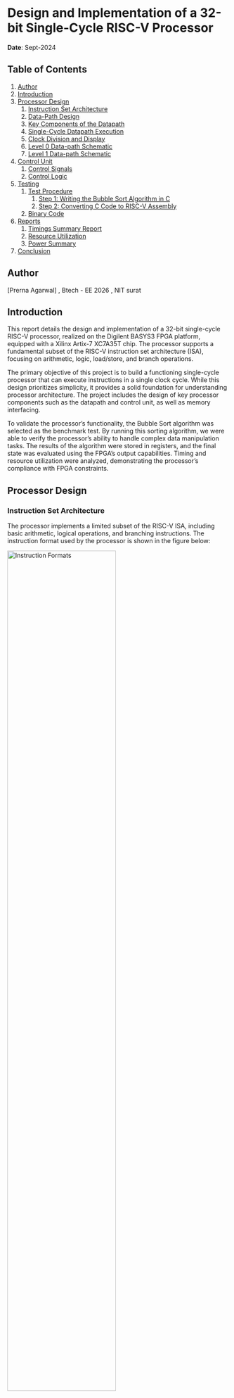# Design and Implementation of a 32-bit Single-Cycle RISC-V Processor
**Date**: Sept-2024

## Table of Contents
1. [Author](#author)
2. [Introduction](#introduction)
3. [Processor Design](#processor-design)
   1. [Instruction Set Architecture](#instruction-set-architecture)
   2. [Data-Path Design](#data-path-design)
   3. [Key Components of the Datapath](#key-components-of-the-datapath)
   4. [Single-Cycle Datapath Execution](#single-cycle-datapath-execution)
   5. [Clock Division and Display](#clock-division-and-display)
   6. [Level 0 Data-path Schematic](#level-0-data-path-schematic)
   7. [Level 1 Data-path Schematic](#level-1-data-path-schematic)
4. [Control Unit](#control-unit)
   1. [Control Signals](#control-signals)
   2. [Control Logic](#control-logic)
5. [Testing](#testing)
   1. [Test Procedure](#test-procedure)
      1. [Step 1: Writing the Bubble Sort Algorithm in C](#step-1-writing-the-bubble-sort-algorithm-in-c)
      2. [Step 2: Converting C Code to RISC-V Assembly](#step-2converting-c-code-to-risc-v-assembly)
   2. [Binary Code](#binary-code)
6. [Reports](#reports)
   1. [Timings Summary Report](#timings-summary-report)
   2. [Resource Utilization](#resource-utilization)
   3. [Power Summary](#power-summary)
7. [Conclusion](#conclusion)



## Author
[Prerna Agarwal] , Btech - EE 2026 , NIT surat 

## Introduction 
This report details the design and implementation of a 32-bit single-cycle RISC-V processor, realized on the Digilent BASYS3 FPGA platform, equipped with a Xilinx Artix-7 XC7A35T chip. The processor supports a fundamental subset of the RISC-V instruction set architecture (ISA), focusing on arithmetic, logic, load/store, and branch operations.

The primary objective of this project is to build a functioning single-cycle processor that can execute instructions in a single clock cycle. While this design prioritizes simplicity, it provides a solid foundation for understanding processor architecture. The project includes the design of key processor components such as the datapath and control unit, as well as memory interfacing.

To validate the processor’s functionality, the Bubble Sort algorithm was selected as the benchmark test. By running this sorting algorithm, we were able to verify the processor’s ability to handle complex data manipulation tasks. The results of the algorithm were stored in registers, and the final state was evaluated using the FPGA’s output capabilities. Timing and resource utilization were analyzed, demonstrating the processor’s compliance with FPGA constraints.

## Processor Design

### Instruction Set Architecture
The processor implements a limited subset of the RISC-V ISA, including basic arithmetic, logical operations, and branching instructions. The instruction format used by the processor is shown in the figure below:

<img src="./Assets/Instruction_format.png" alt="Instruction Formats" style="width: 70%;">

Table below shows the list of all the instructions the processor supports with the opcode and function code.

| **Format** | **Instruction** | **Opcode** | **Funct3** | **Funct6/7** |
|------------|-----------------|------------|------------|--------------|
| R-type     | add             | 0110011    | 000        | 0000000      |
| R-type     | sub             | 0110011    | 000        | 0100000      |
| R-type     | or              | 0110011    | 110        | 0000000      |
| R-type     | and             | 0110011    | 111        | 0000000      |
| I-type     | lb              | 0000011    | 000        | n.a.         |
| I-type     | lh              | 0000011    | 001        | n.a.         |
| I-type     | lw              | 0000011    | 010        | n.a.         |
| I-type     | lbu             | 0000011    | 100        | n.a.         |
| I-type     | lhu             | 0000011    | 101        | n.a.         |
| I-type     | addi            | 0010011    | 000        | n.a.         |
| I-type     | slli            | 0010011    | 001        | 0000000      |
| I-type     | ori             | 0010011    | 110        | n.a.         |
| I-type     | andi            | 0010011    | 111        | n.a.         |
| S-type     | sb              | 0100011    | 000        | n.a.         |
| S-type     | sh              | 0100011    | 001        | n.a.         |
| S-type     | sw              | 0100011    | 010        | n.a.         |
| SB-type    | beq             | 1100011    | 000        | n.a.         |
| SB-type    | blt             | 1100011    | 100        | n.a.         |
| SB-type    | bge             | 1100011    | 101        | n.a.         |
| U-type     | lui             | 0110111    | n.a.       | n.a.         |
| UJ-type    | jal             | 1101111    | n.a.       | n.a.         |

The ALU control inputs for different instructions, based on their ALUOp and operation types, are listed in Table 1.

#### Data-Path Design

The 32-bit single-cycle RISC-V processor follows a simplified datapath design, where each instruction is executed in a single clock cycle. This design integrates several core components, including the Program Counter (PC), Instruction Memory, Register File, Arithmetic Logic Unit (ALU), Immediate Generator, and Data Memory. 

#### Key Components of the Datapath

- **Program Counter (PC):** The PC holds the address of the next instruction to be fetched from the instruction memory.
- **Instruction Memory:** This memory module stores the instructions to be executed. 
- **Register File:** The processor includes a register file with 32 registers (x0 to x31).
- **ALU (Arithmetic Logic Unit):** The ALU performs arithmetic and logical operations such as addition, subtraction, AND, OR, and comparisons.
- **Immediate Generator:** For I-type and S-type instructions, the immediate generator extracts the immediate values from the instruction and extends them to 32 bits.
- **Data Memory:** The processor includes a data memory module for load and store operations.

#### Single-Cycle Datapath Execution

In this design, all operations—fetching, decoding, execution, memory access, and write-back—are completed in one clock cycle. Although this simplifies control, it means that the critical path must be optimized.

#### Clock Division and Display

A clock divider was implemented to reduce the clock frequency from 100 MHz to a level compatible with the processor's design. A simple output display using the FPGA’s LEDs showcases results. Below are schematics of the datapath. The RTL schematics of the processor can be found [here](../Assignment_02/Assets/DataMem.pdf).

#### Level 0 Data-path Schematic
<img src="./Assets/Level_0.png" alt="Level 0 Data-path" width="1000"/>

#### Level 1 Data-path Schematic
<img src="./Assets/Level1.png" alt="Level 1 Data-path" width="1000"/>

## Control Unit

The control unit generates control signals based on the opcode and funct3 fields of the instruction in the processor.

### Control Signals

- **Branch:** Used to control branch operations.
- **Jump:** Controls jump operations.
- **MemtoReg:** Controls whether data from memory is written to the register file.
- **ALUOp:** Determines the ALU operation.
- **MemWrite:** Indicates whether a write operation should occur in memory.
- **ALUSrc:** Selects the second input for the ALU, either from the register file or the immediate field.
- **RegWrite:** Indicates whether the destination register should be written to.

### Control Logic

The control signals are generated based on the instruction's opcode and funct3 fields. The tables below give information about these control signals.

| **Instruction** | **MemWrite** | **Branch** | **ALUOp1** | **ALUOp0** | **Jump** | **ALUSrc** | **MemtoReg1** | **MemtoReg0** | **RegWrite** | **MemRead** |
|-----------------|--------------|------------|------------|------------|----------|------------|---------------|---------------|--------------|-------------|
| R-format        | 0            | 0          | 1          | 0          | 0        | 0          | 0             | 0             | 1            | 0           |
| I-Type (ld)     | 0            | 0          | 0          | 0          | 0        | 1          | 0             | 1             | 1            | 1           |
| I-Type (Other)  | 0            | 0          | 1          | 1          | 0        | 1          | 0             | 0             | 1            | 0           |
| S-Type          | 1            | 0          | 0          | 0          | 0        | 1          | X             | X             | 0            | 0           |
| SB-Type         | 0            | 1          | 0          | 1          | 0        | 0          | X             | X             | 0            | 0           |
| U-Type          | 0            | 0          | X          | X          | 0        | X          | 1             | 0             | 1            | 0           |
| UJ-Type         | 0            | 0          | X          | X          | 1        | X          | X             | X             | 0            | 0           |

## Testing

To verify the functionality of the designed 32-bit RISC-V Single-Cycle Processor, I tested the CPU by running a Bubble Sort algorithm on an array of 10 integers. The array was initially unsorted, and after sorting, the results were stored in registers x1 to x10. The CPU was set to go into an infinite loop after sorting the array to indicate the end of the program.

### Test Procedure

#### Step 1: Writing the Bubble Sort Algorithm in C

```c
void main() {
    int arr[10] = {53, 4, 122, 8, 6, 15, 3, 7, 127, 10};
    int i, j, temp;

    // Bubble Sort Algorithm
    for(i=0; i<10; i++) {
        for(j=0; j<10-i-1; j++) {
            if(arr[j] > arr[j+1]) {
                temp = arr[j];
                arr[j] = arr[j+1];
                arr[j+1] = temp;
            }
        }
    }
}
```

#### Step 2:Converting C Code to RISC-V Assembly
The C code was then converted into RISC-V assembly, and the assembly code was loaded into the processor's instruction memory. The initial array was stored in the data section, and the sorted array was saved in registers x1 to x10 at the end of execution. Below is the assembly code:

```asm
.data
arr:    .word 53, 4, 122, 8, 6, 15, 3, 7, 127, 10   # Array initialized in memory

.text
.globl _start

_start:
   addi x5, x0, 0  # i = 0
   addi x6, x0, 0  # base address of arr

outer_loop:
   addi x7, x0, 0  # j = 0

inner_loop:
   addi x8, x0, 10  # array size
   sub x8, x8, x5   # 10 - i
   addi x9, x0, 1   # for decrement
   sub x8, x8, x9   # 10 - i - 1
   bge x7, x8, outer_loop_end  # if j >= 10 - i - 1, exit inner loop
   slli x11, x7, 2  # j * 4 (word offset)
   add x12, x6, x11 # base address + offset
   lw x10, 0(x12)   # load arr[j]
   addi x11, x11, 4 # (j+1) * 4
   add x12, x6, x11 # adjust address for arr[j+1]
   lw x13, 0(x12)   # load arr[j+1]
   blt x10, x13, no_swap  # if arr[j] <= arr[j+1], skip swapping
   sw x10, 0(x12)  # swap arr[j] and arr[j+1]
   sw x13, -4(x12)
no_swap:
   addi x7, x7, 1  # increment j
   jal x0, inner_loop  # repeat inner loop

outer_loop_end:
   addi x5, x5, 1  # increment i
   addi x8, x0, 10 # check if outer loop is done
   blt x5, x8, outer_loop  # if i < 10, repeat outer loop

# Store sorted array in registers
lw x1, 0(x0)
lw x2, 4(x0)
lw x3, 8(x0)
lw x4, 12(x0)
lw x5, 16(x0)
lw x6, 20(x0)
lw x7, 24(x0)
lw x8, 28(x0)
lw x9, 32(x0)
lw x10, 36(x0)

# Infinite loop
addi x0, x0, 0
beq x0, x0, -1

```

### Binary Code
The assembly code was then converted into binary instructions and loaded into the instruction memory. The Tables below shows the binary representation of the program.

#### Binary instructions for data initialization and setup

| Address   | Instruction        | Binary Code                           |
|-----------|--------------------|---------------------------------------|
| 0x00000000 | addi x5, x0, 53    | 000000110101 00000 000 00101 0010011  |
| 0x00000001 | sw x5, 0(x0)       | 0000000 00101 00000 010 00000 0100011 |
| 0x00000002 | addi x5, x0, 4     | 000000000100 00000 000 00101 0010011  |
| 0x00000003 | sw x5, 4(x0)       | 0000000 00101 00000 010 00100 0100011 |
| 0x00000004 | addi x5, x0, 122   | 000001111010 00000 000 00101 0010011  |
| 0x00000005 | sw x5, 8(x0)       | 0000000 00101 00000 010 01000 0100011 |
| 0x00000006 | addi x5, x0, 8     | 000000001000 00000 000 00101 0010011  |
| 0x00000007 | sw x5, 12(x0)      | 0000000 00101 00000 010 01100 0100011 |
| 0x00000008 | addi x5, x0, 6     | 000000000110 00000 000 00101 0010011  |
| 0x00000009 | sw x5, 16(x0)      | 0000000 00101 00000 010 10000 0100011 |
| 0x0000000A | addi x5, x0, 15    | 000000001111 00000 000 00101 0010011  |
| 0x0000000B | sw x5, 20(x0)      | 0000000 00101 00000 010 10100 0100011 |
| 0x0000000C | addi x5, x0, 3     | 000000000011 00000 000 00101 0010011  |
| 0x0000000D | sw x5, 24(x0)      | 0000000 00101 00000 010 11000 0100011 |
| 0x0000000E | addi x5, x0, 7     | 000000000111 00000 000 00101 0010011  |
| 0x0000000F | sw x5, 28(x0)      | 0000000 00101 00000 010 11100 0100011 |
| 0x00000010 | addi x5, x0, 127   | 000001111111 00000 000 00101 0010011  |
| 0x00000011 | sw x5, 32(x0)      | 0000000 00101 00000 010 00000 0100011 |
| 0x00000012 | addi x5, x0, 10    | 000000001010 00000 000 00101 0010011  |
| 0x00000013 | sw x5, 36(x0)      | 0000000 00101 00000 010 00100 0100011 |

#### Binary instructions for the Bubble Sort inner loop

| Address   | Instruction        | Binary Code                           |
|-----------|--------------------|---------------------------------------|
| 0x00000014 | addi x5, x0, 0     | 000000000000 00000 000 00101 0010011  |
| 0x00000015 | addi x6, x0, 0     | 000000000000 00000 000 00110 0010011  |
| 0x00000016 | addi x7, x0, 0     | 000000000000 00000 000 00111 0010011  |
| 0x00000017 | addi x8, x0, 10    | 000000001010 00000 000 01000 0010011  |
| 0x00000018 | sub x8, x8, x5     | 0100000 00101 01000 000 01000 0110011 |
| 0x00000019 | addi x9, x0, 1     | 000000000001 00000 000 01001 0010011  |
| 0x0000001A | sub x8, x8, x9     | 0100000 01001 01000 000 01000 0110011 |
| 0x0000001B | bge x7, x8, 12     | 0000000 01000 00111 101 01100 1100111 |
| 0x0000001C | slli x11, x7, 2    | 0000000 00010 00111 001 01011 0010011 |
| 0x0000001D | add x12, x6, x11   | 0000000 01011 00110 000 01100 0110011 |
| 0x0000001E | lw x10, 0(x12)     | 000000000000 01100 010 01010 0000011  |
| 0x0000001F | addi x11, x11, 4   | 000000000100 01011 000 01011 0010011  |
| 0x00000020 | add x12, x6, x11   | 0000000 01011 00110 000 01100 0110011 |
| 0x00000021 | lw x13, 0(x12)     | 000000000000 01100 010 01101 0000011  |

#### Binary instructions for the Bubble Sort outer loop and branching

| Address   | Instruction        | Binary Code                           |
|-----------|--------------------|---------------------------------------|
| 0x00000022 | blt x10, x13, 3    | 0000000 01101 01010 100 00011 1100111 |
| 0x00000023 | sw x10, 0(x12)     | 0000000 01010 01100 010 00000 0100011 |
| 0x00000024 | sw x13, -4(x12)    | 1111111 01101 01100 010 11100 0100011 |
| 0x00000025 | addi x7, x7, 1     | 000000000001 00111 000 00111 0010011  |
| 0x00000026 | jal x0, -15        | 11111110001 1111111 00000 1101111     |
| 0x00000027 | addi x5, x5, 1     | 000000000001 00101 000 00101 0010011  |
| 0x00000028 | addi x8, x0, 10    | 000000001010 00000 000 01000 0010011  |
| 0x00000029 | blt x5, x8, -19    | 1111111 01000 00101 100 01101 1100111 |

#### Binary instructions for loading the sorted array into registers and infinite loop

| Address   | Instruction        | Binary Code                           |
|-----------|--------------------|---------------------------------------|
| 0x0000002A | lw x1, 0(x0)       | 000000000000 00000 010 00001 0000011  |
| 0x0000002B | lw x2, 4(x0)       | 000000000100 00000 010 00010 0000011  |
| 0x0000002C | lw x3, 8(x0)       | 000000001000 00000 010 00011 0000011  |
| 0x0000002D | lw x4, 12(x0)      | 000000001100 00000 010 00100 0000011  |
| 0x0000002E | lw x5, 16(x0)      | 000000010000 00000 010 00101 0000011  |
| 0x0000002F | lw x6, 20(x0)      | 000000010100 00000 010 00110 0000011  |
| 0x00000030 | lw x7, 24(x0)      | 000000011000 00000 010 00111 0000011  |
| 0x00000031 | lw x8, 28(x0)      | 000000011100 00000 010 01000 0000011  |
| 0x00000032 | lw x9, 32(x0)      | 000000100000 00000 010 01001 0000011  |
| 0x00000033 | lw x10, 36(x0)     | 000000100100 00000 010 01010 0000011  |
| 0x00000034 | addi x0, x0, 0     | 000000000000 00000 000 00000 0010011  |
| 0x00000035 | beq x0, x0, -1     | 111111100000 00000 000 11111 1100011  |

#### Simulation Waveform: Showing Change in Different Signals
<img src="./Assets/Wave_1.png" alt="Level 0 Data-path" width="1000"/>

#### Simulation Waveform: Showing Sorting of Array
<img src="./Assets/wave_2.png" alt="Level 1 Data-path" width="1000"/>


## Reports

The timing report from the FPGA synthesis confirms that all setup and hold times are met, with no timing violations at a 21 ns clock period. The timing summary is given in the figure below. The power and resource utilization reports are presented in the following figures:-

#### Timings Summary Report
<img src="./Assets/Time.png" alt="Level 0 Data-path" width="800"/>

#### Resource Utilization 
<img src="./Assets/utilization.png" alt="Level 1 Data-path" width="800"/>

#### Power Summary
<img src="./Assets/power.png" alt="Level 0 Data-path" width="800"/>


## Conclusion

In this project, a 32-bit single-cycle RISC-V processor was successfully designed and implemented on the Digilent BASYS3 FPGA board. The processor supports a basic subset of RISC-V instructions, including arithmetic, logical, load/store, and branching operations. The processor was tested using a Bubble Sort algorithm, which verified its functional correctness. The sorted array was stored in registers, and the processor demonstrated stable performance during execution.

The design process involved creating a complete datapath and control unit, ensuring proper communication between various components such as the ALU, register file, and memory units. The FPGA implementation showed that the processor meets timing requirements with no violations at a 21 ns clock period, and resource utilization was kept within the available limits.

Despite the processor's simplicity, it serves as a robust foundation for understanding single-cycle architectures. Future work could expand the instruction set to support more complex operations, such as multiplication and division, and optimize the design for better clock frequency performance.

This project provides valuable insights into processor design and highlights the importance of optimizing control signals and datapath elements for reliable execution on an FPGA platform.
